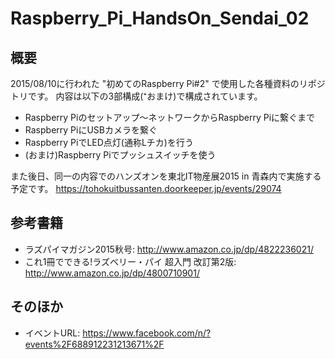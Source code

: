 # Raspberry_Pi_HandsOn_Sendai_02

## 概要
2015/08/10に行われた "初めてのRaspberry Pi#2" で使用した各種資料のリポジトリです。
内容は以下の3部構成(⁺おまけ)で構成されています。
* Raspberry Piのセットアップ～ネットワークからRaspberry Piに繋ぐまで
* Raspberry PiにUSBカメラを繋ぐ
* Raspberry PiでLED点灯(通称Lチカ)を行う
* (おまけ)Raspberry Piでプッシュスイッチを使う

また後日、同一の内容でのハンズオンを東北IT物産展2015 in 青森内で実施する予定です。
https://tohokuitbussanten.doorkeeper.jp/events/29074

## 参考書籍
* ラズパイマガジン2015秋号: http://www.amazon.co.jp/dp/4822236021/
* これ1冊でできる!ラズベリー・パイ 超入門 改訂第2版: http://www.amazon.co.jp/dp/4800710901/

## そのほか
* イベントURL: https://www.facebook.com/n/?events%2F688912231213671%2F
